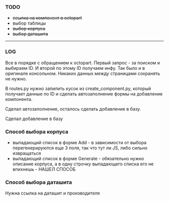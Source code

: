 ### TODO
* ~~ссылка на компонент в octopart~~
* выбор таблицы
* ~~выбор корпуса~~
* ~~выбор даташита~~

_______________________________


### LOG

Все в порядке с обращением к octopart. Первый запрос - за поиском и выбираем ID. И второй по этому ID получаем инфу. Так было и в оригинале консольном. Никаких данных между страницами сохранять не нужно.

В routes.py нужно запилить кусок из create_component.py, который получает данные по ID и сделать автозаполнение формы на добавление компонента.

Сделал автозаполнение, осталось сделать добавление в базу.

Сделал добавление в базу

### Способ выбора корпуса

* выпадающий список в форме Add - в зависимости от выбора перегенерируются еще 3 поля, так что тут ли JS, либо сильно извращаться
* выпадающий список в форме Generate - обязательно нужно описание корпуса, а в одну строчку выпадающего списка его не впихнешь - НАШЕЛ СПОСОБ

### Способ выбора даташита

Нужна ссылка на даташит и производителя
